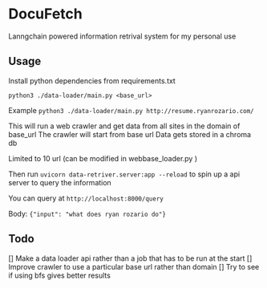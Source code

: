 # DocuFetch
Lanngchain powered information retrival system for my personal use

## Usage

Install python dependencies from requirements.txt

`python3 ./data-loader/main.py <base_url>`

Example
`python3 ./data-loader/main.py http://resume.ryanrozario.com/`

This will run a web crawler and get data from all sites in the domain of base_url
The crawler will start from base url
Data gets stored in a chroma db

Limited to 10 url (can be modified in webbase_loader.py )

Then run `uvicorn data-retriver.server:app --reload` to spin up a api server to query the information

You can query at `http://localhost:8000/query`

Body:
`{"input": "what does ryan rozario do"}`

## Todo
[] Make a data loader api rather than a job that has to be run at the start
[] Improve crawler to use a particular base url rather than domain
[] Try to see if using bfs gives better results

